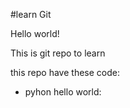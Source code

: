 #learn Git

Hello world! 

This is git repo to learn

this repo have these code:
- pyhon hello world:

